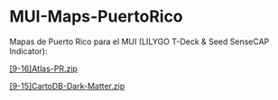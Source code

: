 # MUI-Maps-PuertoRico

Mapas de Puerto Rico para el MUI (LILYGO T-Deck & Seed SenseCAP Indicator):

[[9-16]Atlas-PR.zip](https://drive.google.com/file/d/1x756upRe7rY8L6f1REn9f8sMljDI-NUa/view?usp=drive_link)

[[9-15]CartoDB-Dark-Matter.zip](https://drive.google.com/file/d/1xpch_Y0W9Mti0ruLosDHGTmxk8UQPkVu/view?usp=drive_link)
